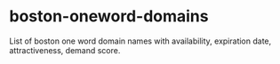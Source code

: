 # boston-oneword-domains
List of boston one word domain names with availability, expiration date, attractiveness, demand score.
